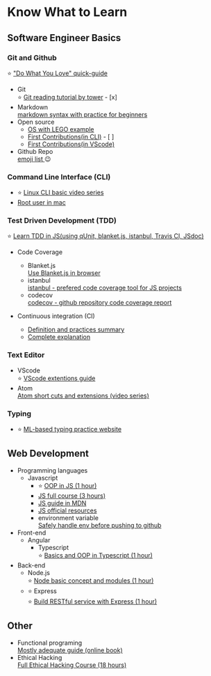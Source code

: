 # Know What to Learn

## Software Engineer Basics

### Git and Github

:star: ["Do What You Love" quick-guide](https://github.com/dwyl/start-here)
- Git  
  :star: [Git reading tutorial by tower](https://www.git-tower.com/learn/git/ebook/en/command-line/basics/why-use-version-control#start) - [x]
- Markdown  
  [markdown syntax with practice for beginners](https://www.markdowntutorial.com/)
- Open source
  - [OS with LEGO example](https://www.youtube.com/watch?v=a8fHgx9mE5U)
  - [First Contributions(in CLI)](https://github.com/firstcontributions/first-contributions) - [ ]
  - [First Contributions(in VScode)](https://github.com/firstcontributions/first-contributions/blob/master/github-windows-vs-code-tutorial.md)
- Github Repo  
  [emoji list ](https://gist.github.com/rxaviers/7360908):wink:

### Command Line Interface (CLI)

- :star: [Linux CLI basic video series](https://www.youtube.com/watch?v=xUJXy4vBAMg&list=PLII6oL6B7q78PKy6_R6JTkkYjVXZBZcVq&index=6)
- [Root user in mac](https://support.apple.com/en-us/HT204012)

### Test Driven Development (TDD)

:star: [Learn TDD in JS(using qUnit, blanket.js, istanbul, Travis CI, JSdoc)](https://github.com/dwyl/learn-tdd)

  - Code Coverage

    - Blanket.js  
    [Use Blanket.js in browser](https://github.com/alex-seville/blanket/blob/master/docs/getting_started_browser.md)
    - istanbul  
    [istanbul - prefered code coverage tool for JS projects](https://github.com/gotwarlost/istanbul)
    - codecov  
    [codecov - github repository code coverage report](https://codecov.io/#features)

  - Continuous integration (CI)
    - [Definition and practices summary](https://en.wikipedia.org/wiki/Continuous_integration)
    - [Complete explanation](https://www.martinfowler.com/articles/continuousIntegration.html)

### Text Editor

- VScode  
:star: [VScode extentions guide](https://www.youtube.com/watch?v=rH1RTwaAeGc)
- Atom  
[Atom short cuts and extensions (video series)](https://www.youtube.com/watch?v=EyG20hhON6E&index=2&list=PLYzJdSdNWNqwNWlxz7bvu-lOYR0CFWQ4I)

### Typing

- :star: [ML-based typing practice website](https://www.keybr.com/)

## Web Development

- Programming languages
  - Javascript
    - :star: [OOP in JS (1 hour)](https://www.youtube.com/watch?v=PFmuCDHHpwk)
    - [JS full course (3 hours)](https://www.youtube.com/watch?v=PkZNo7MFNFg)
    - [JS guide in MDN](https://developer.mozilla.org/en-US/docs/Web/JavaScript/Guide/Introduction)
    - [JS official resources](https://www.javascript.com/resources)
    - environment variable  
      [Safely handle env before pushing to github](https://github.com/dwyl/learn-environment-variables/)
- Front-end
  - Angular
    - Typescript  
      :star: [Basics and OOP in Typescript (1 hour)](https://www.youtube.com/watch?v=NjN00cM18Z4)
- Back-end
  - Node.js  
    :star: [Node basic concept and modules (1 hour)](https://www.youtube.com/watch?v=TlB_eWDSMt4)
  - :star: Express  
    :star: [Build RESTful service with Express (1 hour)](https://www.youtube.com/watch?v=pKd0Rpw7O48)

## Other

- Functional programing  
  [Mostly adequate guide (online book)](https://mostly-adequate.gitbooks.io/mostly-adequate-guide/)
- Ethical Hacking  
[Full Ethical Hacking Course (18 hours)](https://www.youtube.com/watch?v=3Kq1MIfTWCE)
<!-- npm

Google standard

Arrow function -->
